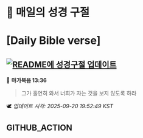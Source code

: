 # 🙏 매일의 성경 구절
# [Daily Bible verse]
## [![README에 성경구절 업데이트](https://github.com/DONGSUKA/first_test/actions/workflows/update-readme-bible.yml/badge.svg)](https://github.com/DONGSUKA/first_test/actions/workflows/update-readme-bible.yml)
<!-- START_BIBLE_VERSE -->
📖 **마가복음 13:36**
> 그가 홀연히 와서 너희가 자는 것을 보지 않도록 하라

🕊️ _업데이트 시각: 2025-09-20 19:52:49 KST_
  <!-- END_BIBLE_VERSE -->
## GITHUB_ACTION
